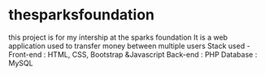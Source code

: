 # thesparksfoundation
this project is for my intership at the sparks foundation
It is a web application used to transfer money between multiple users 
Stack used - Front-end : HTML, CSS, Bootstrap &amp;Javascript 
Back-end : PHP 
Database : MySQL
